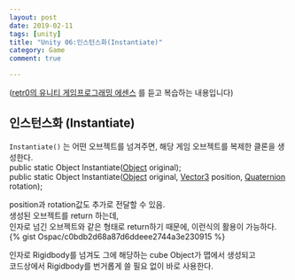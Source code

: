 ```yaml
---
layout: post
date: 2019-02-11
tags: [unity]
title: "Unity 06:인스턴스화(Instantiate)"
category: Game
comment: true

---
```


<p>(<a href="https://www.udemy.com/retr0-unity/">retr0의 유니티 게임프로그래밍 에센스</a> 를 듣고 복습하는 내용입니다)</p>
<h2 id="인스턴스화-instantiate">인스턴스화 (Instantiate)</h2>
<p><code>Instantiate()</code> 는 어떤 오브젝트를 넘겨주면, 해당 게임 오브젝트를 복제한 클론을 생성한다.<br>
public static Object Instantiate(<a href="https://docs.unity3d.com/kr/530/ScriptReference/Object.html">Object</a> original);<br>
public static Object Instantiate(<a href="https://docs.unity3d.com/kr/530/ScriptReference/Object.html">Object</a> original, <a href="https://docs.unity3d.com/kr/530/ScriptReference/Vector3.html">Vector3</a> position, <a href="https://docs.unity3d.com/kr/530/ScriptReference/Quaternion.html">Quaternion</a> rotation);</p>
<p>position과 rotation값도 추가로 전달할 수 있음.<br>
생성된 오브젝트를 return 하는데,<br>
인자로 넘긴 오브젝트와 같은 형태로 return하기 때문에, 이런식의 활용이 가능하다.<br>
{% gist Ospac/c0bdb2d68a87d6ddeee2744a3e230915 %}</p>
<p>인자로 Rigidbody를 넘겨도 그에 해당하는 cube Object가 맵에서 생성되고<br>
코드상에서 Rigidbody를 번거롭게 쓸 필요 없이 바로 사용한다.</p>

